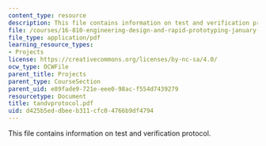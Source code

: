 ```yaml
---
content_type: resource
description: This file contains information on test and verification protocol.
file: /courses/16-810-engineering-design-and-rapid-prototyping-january-iap-2005/d425b5eddbeeb311cfc04766b9df4794_tandvprotocol.pdf
file_type: application/pdf
learning_resource_types:
- Projects
license: https://creativecommons.org/licenses/by-nc-sa/4.0/
ocw_type: OCWFile
parent_title: Projects
parent_type: CourseSection
parent_uid: e89fade9-721e-eee0-98ac-f554d7439279
resourcetype: Document
title: tandvprotocol.pdf
uid: d425b5ed-dbee-b311-cfc0-4766b9df4794
---
```

This file contains information on test and verification protocol.